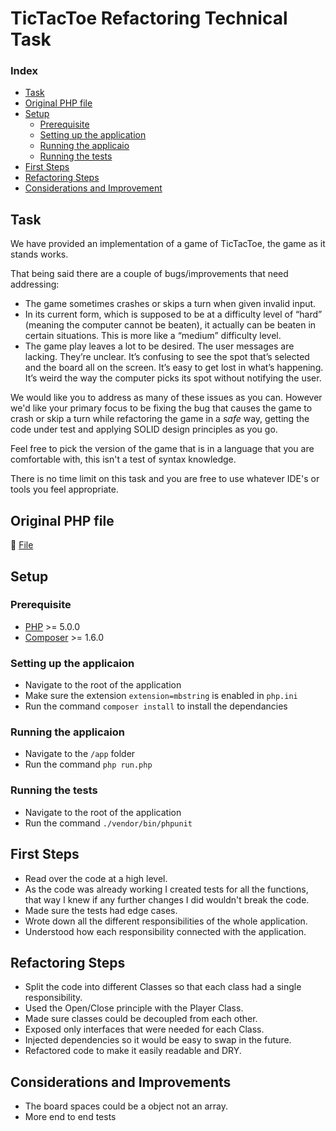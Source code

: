 # TicTacToe Refactoring Technical Task

### Index
* [Task](#task)
* [Original PHP file](#original)
* [Setup](#setup)
  * [Prerequisite](#prerequisite)
  * [Setting up the application](#setupapp)
  * [Running the applicaio](#runapp)
  * [Running the tests](#runtest)
* [First Steps](#first)
* [Refactoring Steps](#refactor)
* [Considerations and Improvement](#considerations)

## <a name="task">Task</a>
We have provided an implementation of a game of TicTacToe, the game as it stands works. 

That being said there are a couple of bugs/improvements that need addressing:

- The game sometimes crashes or skips a turn when given invalid input.
- In its current form, which is supposed to be at a difficulty level of “hard” (meaning the computer cannot be beaten), it actually can be beaten in certain situations. This is more like a “medium” difficulty level.
- The game play leaves a lot to be desired. The user messages are lacking. They’re unclear. It’s confusing to see the spot that’s selected and the board all on the screen. It’s easy to get lost in what’s happening. It’s weird the way the computer picks its spot without notifying the user.

We would like you to address as many of these issues as you can. However we'd like your primary focus to be fixing the bug that causes the game to crash or skip a turn while refactoring the game in a *safe* way, getting the code under test and applying SOLID design principles as you go.

Feel free to pick the version of the game that is in a language that you are comfortable with, this isn't a test of syntax knowledge.
 
There is no time limit on this task and you are free to use whatever IDE's or tools you feel appropriate.

## <a name="original">Original PHP file</a>
:page_facing_up: [File](original.php)

## <a name="setup">Setup</a>
### <a name="prerequisite">Prerequisite</a>
* [PHP](http://php.net/downloads.php) >= 5.0.0
* [Composer](https://getcomposer.org/download/) >= 1.6.0

### <a name="setupapp">Setting up the applicaion</a>
* Navigate to the root of the application
* Make sure the extension `extension=mbstring` is enabled in `php.ini`
* Run the command `composer install` to install the dependancies

### <a name="runapp">Running the applicaion</a>
* Navigate to the `/app` folder
* Run the command `php run.php`

### <a name="runtest">Running the tests</a>
* Navigate to the root of the application
* Run the command `./vendor/bin/phpunit`

## <a name="first">First Steps</a>
- Read over the code at a high level.
- As the code was already working I created tests for all the functions, that way I knew if any further changes I did wouldn't break the code.
- Made sure the tests had edge cases.
- Wrote down all the different responsibilities of the whole application.
- Understood how each responsibility connected with the application.

## <a name="refactor">Refactoring Steps</a>
- Split the code into different Classes so that each class had a single responsibility.
- Used the Open/Close principle with the Player Class.
- Made sure classes could be decoupled from each other.
- Exposed only interfaces that were needed for each Class.
- Injected dependencies so it would be easy to swap in the future.
- Refactored code to make it easily readable and DRY.

## <a name="considerations">Considerations and Improvements</a>
- The board spaces could be a object not an array.
- More end to end tests
